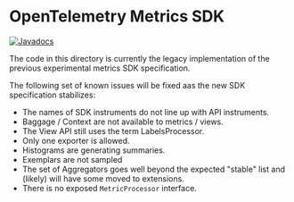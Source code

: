# OpenTelemetry Metrics SDK

[![Javadocs][javadoc-image]][javadoc-url]

The code in this directory is currently the legacy implementation of the previous experimental metrics SDK specification.


The following set of known issues will be fixed aas the new SDK specification stabilizes:

- The names of SDK instruments do not line up with API instruments.
- Baggage / Context are not available to metrics / views.
- The View API still uses the term LabelsProcessor.
- Only one exporter is allowed.
- Histograms are generating summaries.
- Exemplars are not sampled
- The set of Aggregators goes well beyond the expected "stable" list and (likely) will have some moved to extensions.
- There is no exposed `MetricProcessor` interface.

[javadoc-image]: https://www.javadoc.io/badge/io.opentelemetry/opentelemetry-sdk-metrics.svg
[javadoc-url]: https://www.javadoc.io/doc/io.opentelemetry/opentelemetry-sdk-metrics
